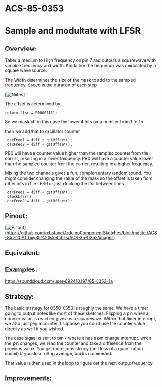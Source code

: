 # ACS-85-0353
Sample and modultate with LFSR
==============

## Overview:
Takes a medium to High frequency on pin 7 and outputs a squarewave with variable frequency and width.
Kinda like the frequency was modulated by a square wave source.

The Width determines the size of the mask to add to the sampled frequency.
Speed is the duration of each step.

[![Notes](https://github.com/robstave/ArduinoComponentSketches/blob/master/ACS-85%20ATTiny85%20sketches/ACS-85-0350/images/acs-85-0353_notes.png)]



The offset is determined by
 
    return lfsr & B00001111;
	
So we mask off in this case the lower 4 bits for a number from 1 to 15

then we add that to oscillator counter

     oscFreq1 = diff + getOffset();
     oscFreq2 = diff - getOffset();
	 
PB0 will have a counter value higher than the sampled counter from the carrier, resulting in a lower frequency.
PB0 will have a counter value lower than the sampled counter from the carrier, resulting in a higher frequency.

Mixing the two channels gives a fun, complementary random sound.  You might consider changing the value of the mask
so the offset is taken from other bits in the LFSR or just clocking the lfsr between lines.

     oscFreq1 = diff + getOffset();
	 clockLfsr();
     oscFreq2 = diff - getOffset();


	 


 
## Pinout:
[![Pinout](https://github.com/robstave/ArduinoComponentSketches/blob/master/ACS-85%20ATTiny85%20sketches/ACS-85-0353/images/acs-85-0353.png)] (https://github.com/robstave/ArduinoComponentSketches/blob/master/ACS-85%20ATTiny85%20sketches/ACS-85-0353/images)


## Equivalent:


## Examples:
 https://soundcloud.com/user-692410397/85-0352-1a

## Strategy:
 
The basic strategy for 0350-0353 is roughly the same.
We have a timer going to output notes like most of these sketches.  Flipping a pin when a counter value is reached gives us a squarewave.
Within that timer interrupt, we also just peg a counter.  I suppose you could use the counter value directly as well if you wished.


The base signal is sent to pin 7 where it has a pin change interrupt.  when the pin changes, we read the counter and take a difference from 
the previous value.  You get more consistency (and less of a quantization sound) if you do a rolling average, but its not needed.

That value is then used in the loop to figure out the next output frequency.

## Improvements:
   


